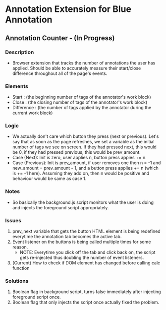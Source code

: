 # Annotation Extension for Blue Annotation
## Annotation Counter - (In Progress)

### Description
- Browser extension that tracks the number of annotations the user has applied. Should be able to accurately measure their start/close difference throughout all of the page's events.

### Elements
- Start : (the beginning number of tags of the annotator's work block)
- Close : (the closing number of tags of the annotator's work block) 
- Difference : (the number of tags applied by the annotator during the current work block)

### Logic
- We actually don't care which button they press (next or previous). Let's say that as soon as the page refreshes, we set a variable as the initial number of tags we see on screen. If they had pressed next, this would be 0, if they had pressed previous, this would be prev_amount. 
- Case (Next): Init is zero, user applies n, button press appies += n.
- Case (Previous): Init is prev_amount, if user removes one then n = -1 and new_amount = prev_amount - 1, and a button press applies += n (which is += -1 here). Assuming they add on, then n would be positive and behaviour would be same as case 1.

### Notes
- So basically the background.js script monitors what the user is doing and injects the foreground script appropriately.

### Issues 
1. prev_next variable that gets the button HTML element is being redefined everytime the annotation tab becomes the active tab.
2. Event listener on the buttons is being called multiple times for some reason.
    - NOTE: Everytime you click off the tab and click back on, the script gets re-injected thus doubling the number of event listeners.
3. (Current) How to check if DOM element has changed before calling calc function

### Solutions
1. Boolean flag in background script, turns false immediately after injecting foreground script once.
2. Boolean flag that only injects the script once actually fixed the problem.
